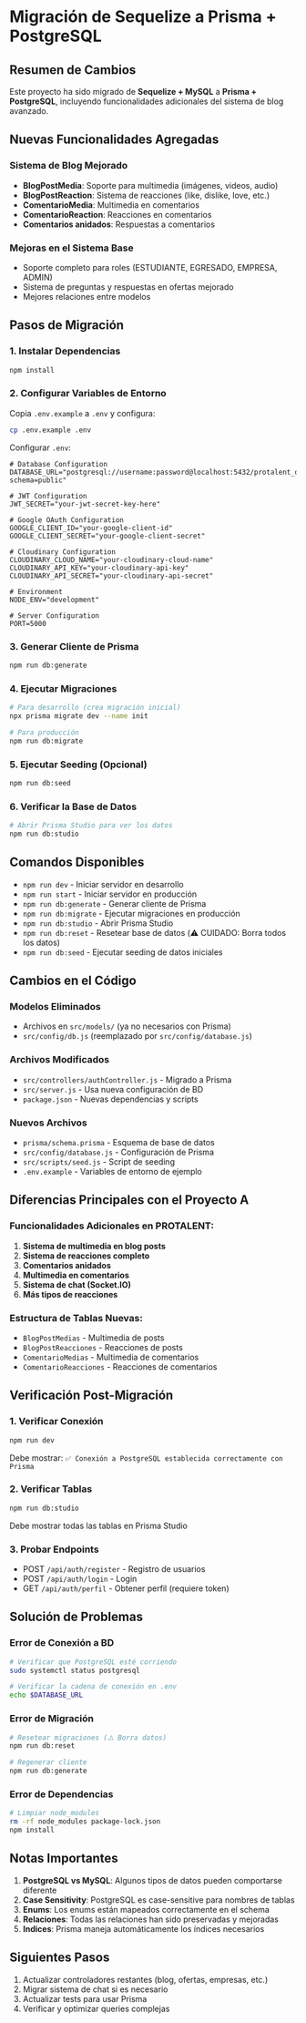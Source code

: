 # Migración de Sequelize a Prisma + PostgreSQL

## Resumen de Cambios

Este proyecto ha sido migrado de **Sequelize + MySQL** a **Prisma + PostgreSQL**, incluyendo funcionalidades adicionales del sistema de blog avanzado.

## Nuevas Funcionalidades Agregadas

### Sistema de Blog Mejorado
- **BlogPostMedia**: Soporte para multimedia (imágenes, videos, audio)
- **BlogPostReaction**: Sistema de reacciones (like, dislike, love, etc.)
- **ComentarioMedia**: Multimedia en comentarios
- **ComentarioReaction**: Reacciones en comentarios
- **Comentarios anidados**: Respuestas a comentarios

### Mejoras en el Sistema Base
- Soporte completo para roles (ESTUDIANTE, EGRESADO, EMPRESA, ADMIN)
- Sistema de preguntas y respuestas en ofertas mejorado
- Mejores relaciones entre modelos

## Pasos de Migración

### 1. Instalar Dependencias
```bash
npm install
```

### 2. Configurar Variables de Entorno
Copia `.env.example` a `.env` y configura:
```bash
cp .env.example .env
```

Configurar `.env`:
```env
# Database Configuration
DATABASE_URL="postgresql://username:password@localhost:5432/protalent_db?schema=public"

# JWT Configuration
JWT_SECRET="your-jwt-secret-key-here"

# Google OAuth Configuration
GOOGLE_CLIENT_ID="your-google-client-id"
GOOGLE_CLIENT_SECRET="your-google-client-secret"

# Cloudinary Configuration
CLOUDINARY_CLOUD_NAME="your-cloudinary-cloud-name"
CLOUDINARY_API_KEY="your-cloudinary-api-key"
CLOUDINARY_API_SECRET="your-cloudinary-api-secret"

# Environment
NODE_ENV="development"

# Server Configuration
PORT=5000
```

### 3. Generar Cliente de Prisma
```bash
npm run db:generate
```

### 4. Ejecutar Migraciones
```bash
# Para desarrollo (crea migración inicial)
npx prisma migrate dev --name init

# Para producción
npm run db:migrate
```

### 5. Ejecutar Seeding (Opcional)
```bash
npm run db:seed
```

### 6. Verificar la Base de Datos
```bash
# Abrir Prisma Studio para ver los datos
npm run db:studio
```

## Comandos Disponibles

- `npm run dev` - Iniciar servidor en desarrollo
- `npm run start` - Iniciar servidor en producción
- `npm run db:generate` - Generar cliente de Prisma
- `npm run db:migrate` - Ejecutar migraciones en producción
- `npm run db:studio` - Abrir Prisma Studio
- `npm run db:reset` - Resetear base de datos (⚠️ CUIDADO: Borra todos los datos)
- `npm run db:seed` - Ejecutar seeding de datos iniciales

## Cambios en el Código

### Modelos Eliminados
- Archivos en `src/models/` (ya no necesarios con Prisma)
- `src/config/db.js` (reemplazado por `src/config/database.js`)

### Archivos Modificados
- `src/controllers/authController.js` - Migrado a Prisma
- `src/server.js` - Usa nueva configuración de BD
- `package.json` - Nuevas dependencias y scripts

### Nuevos Archivos
- `prisma/schema.prisma` - Esquema de base de datos
- `src/config/database.js` - Configuración de Prisma
- `src/scripts/seed.js` - Script de seeding
- `.env.example` - Variables de entorno de ejemplo

## Diferencias Principales con el Proyecto A

### Funcionalidades Adicionales en PROTALENT:
1. **Sistema de multimedia en blog posts**
2. **Sistema de reacciones completo**
3. **Comentarios anidados**
4. **Multimedia en comentarios**
5. **Sistema de chat (Socket.IO)**
6. **Más tipos de reacciones**

### Estructura de Tablas Nuevas:
- `BlogPostMedias` - Multimedia de posts
- `BlogPostReacciones` - Reacciones de posts
- `ComentarioMedias` - Multimedia de comentarios  
- `ComentarioReacciones` - Reacciones de comentarios

## Verificación Post-Migración

### 1. Verificar Conexión
```bash
npm run dev
```
Debe mostrar: `✅ Conexión a PostgreSQL establecida correctamente con Prisma`

### 2. Verificar Tablas
```bash
npm run db:studio
```
Debe mostrar todas las tablas en Prisma Studio

### 3. Probar Endpoints
- POST `/api/auth/register` - Registro de usuarios
- POST `/api/auth/login` - Login
- GET `/api/auth/perfil` - Obtener perfil (requiere token)

## Solución de Problemas

### Error de Conexión a BD
```bash
# Verificar que PostgreSQL esté corriendo
sudo systemctl status postgresql

# Verificar la cadena de conexión en .env
echo $DATABASE_URL
```

### Error de Migración
```bash
# Resetear migraciones (⚠️ Borra datos)
npm run db:reset

# Regenerar cliente
npm run db:generate
```

### Error de Dependencias
```bash
# Limpiar node_modules
rm -rf node_modules package-lock.json
npm install
```

## Notas Importantes

1. **PostgreSQL vs MySQL**: Algunos tipos de datos pueden comportarse diferente
2. **Case Sensitivity**: PostgreSQL es case-sensitive para nombres de tablas
3. **Enums**: Los enums están mapeados correctamente en el schema
4. **Relaciones**: Todas las relaciones han sido preservadas y mejoradas
5. **Indices**: Prisma maneja automáticamente los índices necesarios

## Siguientes Pasos

1. Actualizar controladores restantes (blog, ofertas, empresas, etc.)
2. Migrar sistema de chat si es necesario
3. Actualizar tests para usar Prisma
4. Verificar y optimizar queries complejas